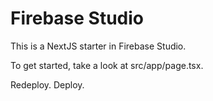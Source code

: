 # Firebase Studio

This is a NextJS starter in Firebase Studio.

To get started, take a look at src/app/page.tsx.

Redeploy. Deploy.